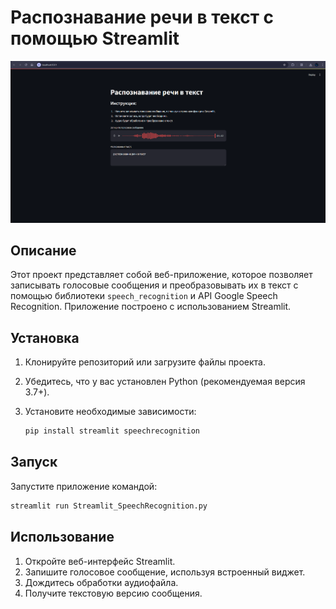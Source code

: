 # Распознавание речи в текст с помощью Streamlit
![Image](https://github.com/KonstantinBA/Testing_modules_for_AI_Chat_bot/raw/main/Google_SpeechRecognition_test_folder/image.png)
## Описание
Этот проект представляет собой веб-приложение, которое позволяет записывать голосовые сообщения и преобразовывать их в текст с помощью библиотеки `speech_recognition` и API Google Speech Recognition. Приложение построено с использованием Streamlit.

## Установка

1. Клонируйте репозиторий или загрузите файлы проекта.
2. Убедитесь, что у вас установлен Python (рекомендуемая версия 3.7+).
3. Установите необходимые зависимости:

   ```sh
   pip install streamlit speechrecognition
   ```

## Запуск

Запустите приложение командой:

```sh
streamlit run Streamlit_SpeechRecognition.py
```

## Использование

1. Откройте веб-интерфейс Streamlit.
2. Запишите голосовое сообщение, используя встроенный виджет.
3. Дождитесь обработки аудиофайла.
4. Получите текстовую версию сообщения.
